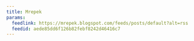 ```yaml
---
title: Mrepek
params:
  feedlink: https://mrepek.blogspot.com/feeds/posts/default?alt=rss
  feedid: aede85dd6f126b82febf8242d46416c7
---
```

